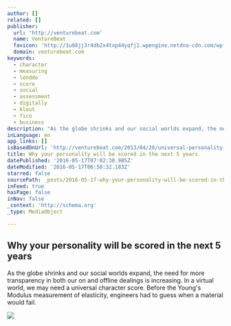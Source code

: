 ```yaml
---
author: []
related: []
publisher:
  url: 'http://venturebeat.com'
  name: VentureBeat
  favicon: 'http://1u88jj3r4db2x4txp44yqfj1.wpengine.netdna-cdn.com/wp-content/themes/vbnews/img/favicon.ico'
  domain: venturebeat.com
keywords:
  - character
  - measuring
  - lenddo
  - score
  - social
  - assessment
  - digitally
  - klout
  - fico
  - business
description: "As the globe shrinks and our social worlds expand, the need for more transparency in both our on and offline dealings is increasing. In a virtual world, we may need a universal character score. Before the Young's Modulus measurement of elasticity, engineers had to guess when a material would fail."
inLanguage: en
app_links: []
isBasedOnUrl: 'http://venturebeat.com/2013/04/28/universal-personality-score/'
title: Why your personality will be scored in the next 5 years
datePublished: '2016-05-17T07:02:30.985Z'
dateModified: '2016-05-17T06:50:32.183Z'
starred: false
sourcePath: _posts/2016-05-17-why-your-personality-will-be-scored-in-the-next-5-years.md
inFeed: true
hasPage: false
inNav: false
_context: 'http://schema.org'
_type: MediaObject

---
```

<article style=""><h1>Why your personality will be scored in the next 5 years</h1><p>As the globe shrinks and our social worlds expand, the need for more transparency in both our on and offline dealings is increasing. In a virtual world, we may need a universal character score. Before the Young's Modulus measurement of elasticity, engineers had to guess when a material would fail.</p><img src="http://1u88jj3r4db2x4txp44yqfj1.wpengine.netdna-cdn.com/wp-content/uploads/2013/04/personality-score.png" /></article>